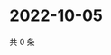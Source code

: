 # 2022-10-05

共 0 条

<!-- BEGIN WEIBO -->
<!-- 最后更新时间 Wed Oct 05 2022 19:17:26 GMT+0800 (China Standard Time) -->

<!-- END WEIBO -->
